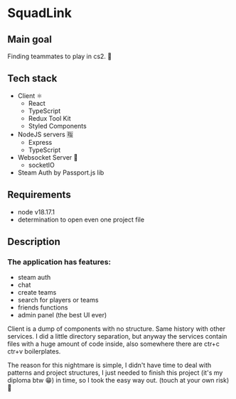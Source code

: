 # SquadLink 

## Main goal
Finding teammates to play in cs2. 🔫

## Tech stack
- Client ⚛️
  - React
  - TypeScript
  - Redux Tool Kit
  - Styled Components
- NodeJS servers 🈯
  - Express
  - TypeScript
- Websocket Server 🔄
    - socketIO
- Steam Auth by Passport.js lib

## Requirements
- node v18.17.1
- determination to open even one project file

## Description
### The application has features: 
- steam auth
- chat 
- create teams 
- search for players or teams 
- friends functions
- admin panel (the best UI ever)

Client is a dump of components with no structure. Same history with other services. I did a little directory separation, but anyway the services contain files with a huge amount of code inside, also somewhere there are ctr+c ctr+v boilerplates. 

The reason for this nightmare is simple, I didn't have time to deal with patterns and project structures, I just needed to finish this project (it's my diploma btw 😁) in time, so I took the easy way out.
 (touch at your own risk) 💙







